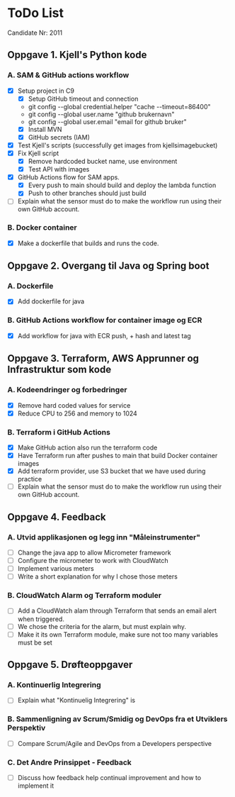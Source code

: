 # ToDo List

Candidate Nr: 2011

## Oppgave 1. Kjell's Python kode
### A. SAM & GitHub actions workflow 
* [x] Setup project in C9
  * [x] Setup GitHub timeout and connection
  * git config --global credential.helper "cache --timeout=86400"
  * git config --global user.name "github brukernavn"
  * git config --global user.email "email for github bruker"
  * [x] Install MVN
  * [x] GitHub secrets (IAM)
* [x] Test Kjell's scripts (successfully get images from kjellsimagebucket)
* [x] Fix Kjell script
  * [x] Remove hardcoded bucket name, use environment
  * [x] Test API with images
* [x] GitHub Actions flow for SAM apps. 
  * [x] Every push to main should build and deploy the lambda function
  * [x] Push to other branches should just build
* [ ] Explain what the sensor must do to make the workflow run using their own GitHub account.

### B. Docker container
* [x] Make a dockerfile that builds and runs the code. 

## Oppgave 2. Overgang til Java og Spring boot
### A. Dockerfile
* [x] Add dockerfile for java

### B. GitHub Actions workflow for container image og ECR
* [x] Add workflow for java with ECR push, + hash and latest tag

## Oppgave 3. Terraform, AWS Apprunner og Infrastruktur som kode
### A. Kodeendringer og forbedringer
* [x] Remove hard coded values for service
* [x] Reduce CPU to 256 and memory to 1024

### B. Terraform i GitHub Actions
* [x] Make GitHub action also run the terraform code
* [x] Have Terraform run after pushes to main that build Docker container images
* [x] Add terraform provider, use S3 bucket that we have used during practice
* [ ] Explain what the sensor must do to make the workflow run using their own GitHub account.

## Oppgave 4. Feedback

### A. Utvid applikasjonen og legg inn "Måleinstrumenter"
* [ ] Change the java app to allow Micrometer framework
* [ ] Configure the micrometer to work with CloudWatch
* [ ] Implement various meters
* [ ] Write a short explanation for why I chose those meters

### B. CloudWatch Alarm og Terraform moduler
* [ ] Add a CloudWatch alam through Terraform that sends an email alert when triggered.
* [ ] We chose the criteria for the alarm, but must explain why.
* [ ] Make it its own Terraform module, make sure not too many variables must be set

## Oppgave 5. Drøfteoppgaver

### A. Kontinuerlig Integrering
* [ ] Explain what "Kontinuelig Integrering" is

### B. Sammenligning av Scrum/Smidig og DevOps fra et Utviklers Perspektiv
* [ ] Compare Scrum/Agile and DevOps from a Developers perspective

### C. Det Andre Prinsippet - Feedback
* [ ] Discuss how feedback help continual improvement and how to implement it

